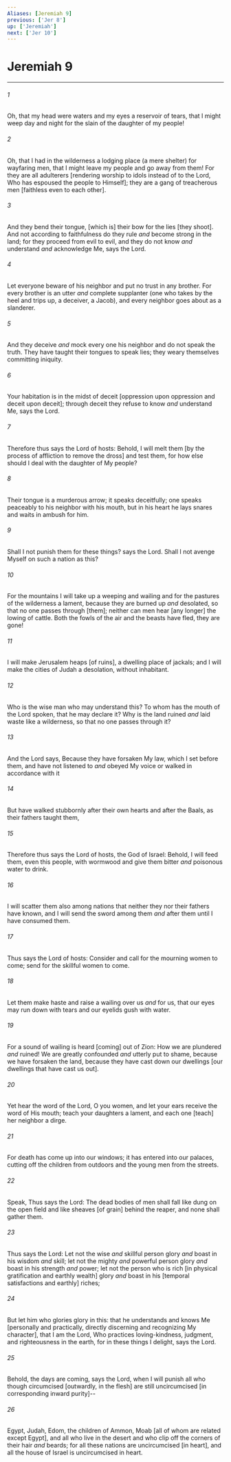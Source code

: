 ```yaml
---
Aliases: [Jeremiah 9]
previous: ['Jer 8']
up: ['Jeremiah']
next: ['Jer 10']
---
```

# Jeremiah 9

***














###### 1 






Oh, that my head were waters and my eyes a reservoir of tears, that I might weep day and night for the slain of the daughter of my people! 













###### 2 






Oh, that I had in the wilderness a lodging place (a mere shelter) for wayfaring men, that I might leave my people and go away from them! For they are all adulterers [rendering worship to idols instead of to the Lord, Who has espoused the people to Himself]; they are a gang of treacherous men [faithless even to each other]. 













###### 3 






And they bend their tongue, [which is] their bow for the lies [they shoot]. And not according to faithfulness do they rule _and_ become strong in the land; for they proceed from evil to evil, and they do not know _and_ understand _and_ acknowledge Me, says the Lord. 













###### 4 






Let everyone beware of his neighbor and put no trust in any brother. For every brother is an utter _and_ complete supplanter (one who takes by the heel and trips up, a deceiver, a Jacob), and every neighbor goes about as a slanderer. 













###### 5 






And they deceive _and_ mock every one his neighbor and do not speak the truth. They have taught their tongues to speak lies; they weary themselves committing iniquity. 













###### 6 






Your habitation is in the midst of deceit [oppression upon oppression and deceit upon deceit]; through deceit they refuse to know _and_ understand Me, says the Lord. 













###### 7 






Therefore thus says the Lord of hosts: Behold, I will melt them [by the process of affliction to remove the dross] and test them, for how else should I deal with the daughter of My people? 













###### 8 






Their tongue is a murderous arrow; it speaks deceitfully; one speaks peaceably to his neighbor with his mouth, but in his heart he lays snares and waits in ambush for him. 













###### 9 






Shall I not punish them for these things? says the Lord. Shall I not avenge Myself on such a nation as this? 













###### 10 






For the mountains I will take up a weeping and wailing and for the pastures of the wilderness a lament, because they are burned up _and_ desolated, so that no one passes through [them]; neither can men hear [any longer] the lowing of cattle. Both the fowls of the air and the beasts have fled, they are gone! 













###### 11 






I will make Jerusalem heaps [of ruins], a dwelling place of jackals; and I will make the cities of Judah a desolation, without inhabitant. 













###### 12 






Who is the wise man who may understand this? To whom has the mouth of the Lord spoken, that he may declare it? Why is the land ruined _and_ laid waste like a wilderness, so that no one passes through it? 













###### 13 






And the Lord says, Because they have forsaken My law, which I set before them, and have not listened to _and_ obeyed My voice or walked in accordance with it 













###### 14 






But have walked stubbornly after their own hearts and after the Baals, as their fathers taught them, 













###### 15 






Therefore thus says the Lord of hosts, the God of Israel: Behold, I will feed them, even this people, with wormwood and give them bitter _and_ poisonous water to drink. 













###### 16 






I will scatter them also among nations that neither they nor their fathers have known, and I will send the sword among them _and_ after them until I have consumed them. 













###### 17 






Thus says the Lord of hosts: Consider and call for the mourning women to come; send for the skillful women to come. 













###### 18 






Let them make haste and raise a wailing over us _and_ for us, that our eyes may run down with tears and our eyelids gush with water. 













###### 19 






For a sound of wailing is heard [coming] out of Zion: How we are plundered _and_ ruined! We are greatly confounded _and_ utterly put to shame, because we have forsaken the land, because they have cast down our dwellings [our dwellings that have cast us out]. 













###### 20 






Yet hear the word of the Lord, O you women, and let your ears receive the word of His mouth; teach your daughters a lament, and each one [teach] her neighbor a dirge. 













###### 21 






For death has come up into our windows; it has entered into our palaces, cutting off the children from outdoors and the young men from the streets. 













###### 22 






Speak, Thus says the Lord: The dead bodies of men shall fall like dung on the open field and like sheaves [of grain] behind the reaper, and none shall gather them. 













###### 23 






Thus says the Lord: Let not the wise _and_ skillful person glory _and_ boast in his wisdom _and_ skill; let not the mighty _and_ powerful person glory _and_ boast in his strength _and_ power; let not the person who is rich [in physical gratification and earthly wealth] glory _and_ boast in his [temporal satisfactions and earthly] riches; 













###### 24 






But let him who glories glory in this: that he understands and knows Me [personally and practically, directly discerning and recognizing My character], that I am the Lord, Who practices loving-kindness, judgment, and righteousness in the earth, for in these things I delight, says the Lord. 













###### 25 






Behold, the days are coming, says the Lord, when I will punish all who though circumcised [outwardly, in the flesh] are still uncircumcised [in corresponding inward purity]-- 













###### 26 






Egypt, Judah, Edom, the children of Ammon, Moab [all of whom are related except Egypt], and all who live in the desert and who clip off the corners of their hair _and_ beards; for all these nations are uncircumcised [in heart], and all the house of Israel is uncircumcised in heart.
